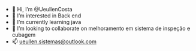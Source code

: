 - 👋 Hi, I’m @UeullenCosta
- 👀 I’m interested in  Back end
- 🌱 I’m currently learning java
- 💞️ I’m looking to collaborate on  melhoramento em sistema de inspeção e cubagem
- 📫  ueullen.sistemas@outlook.com

<!---
UeullenCosta/UeullenCosta is a ✨ special ✨ repository because its `README.md` (this file) appears on your GitHub profile.
You can click the Preview link to take a look at your changes.
--->
